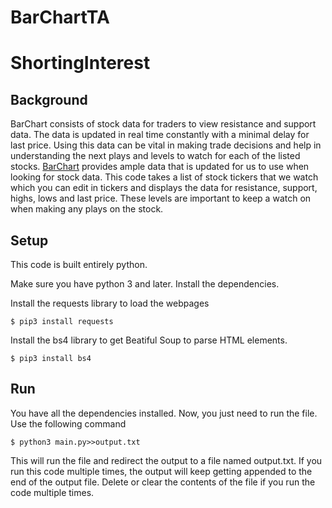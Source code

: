# BarChartTA

# ShortingInterest

## Background

BarChart consists of stock data for traders to view resistance and support data. The data is updated in real time constantly with a minimal delay for last price. Using this data can be vital in making trade decisions and help in understanding the next plays and levels to watch for each of the listed stocks.
[BarChart](https://www.barchart.com/) provides ample data that is updated for us to use when looking for stock data. This code takes a list of stock tickers that we watch which you can edit in tickers and displays the data for resistance, support, highs, lows and last price. These levels are important to keep a watch on when making any plays on the stock. 

## Setup
This code is built entirely python. 

Make sure you have python 3 and later. Install the dependencies.


Install the requests library to load the webpages
```console
$ pip3 install requests
```

Install the bs4 library to get Beatiful Soup to parse HTML elements.
```console
$ pip3 install bs4
```

## Run

You have all the dependencies installed. Now, you just need to run the file. Use the following command
```console
$ python3 main.py>>output.txt
```
This will run the file and redirect the output to a file named output.txt. If you run this code multiple times, the output will keep getting appended to the end of the output file. Delete or clear the contents of the file if you run the code multiple times.
